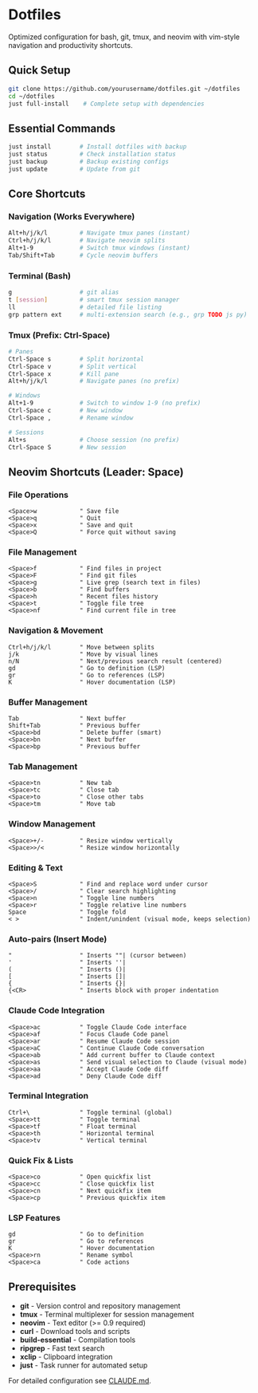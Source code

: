 # Dotfiles

Optimized configuration for bash, git, tmux, and neovim with vim-style navigation and productivity shortcuts.

## Quick Setup

```bash
git clone https://github.com/yourusername/dotfiles.git ~/dotfiles
cd ~/dotfiles
just full-install    # Complete setup with dependencies
```

## Essential Commands

```bash
just install        # Install dotfiles with backup
just status         # Check installation status  
just backup         # Backup existing configs
just update         # Update from git
```

## Core Shortcuts

### Navigation (Works Everywhere)
```bash
Alt+h/j/k/l         # Navigate tmux panes (instant)
Ctrl+h/j/k/l        # Navigate neovim splits
Alt+1-9             # Switch tmux windows (instant)
Tab/Shift+Tab       # Cycle neovim buffers
```

### Terminal (Bash)
```bash
g                   # git alias
t [session]         # smart tmux session manager
ll                  # detailed file listing
grp pattern ext     # multi-extension search (e.g., grp TODO js py)
```

### Tmux (Prefix: Ctrl-Space)
```bash
# Panes
Ctrl-Space s        # Split horizontal
Ctrl-Space v        # Split vertical
Ctrl-Space x        # Kill pane
Alt+h/j/k/l         # Navigate panes (no prefix)

# Windows  
Alt+1-9             # Switch to window 1-9 (no prefix)
Ctrl-Space c        # New window
Ctrl-Space ,        # Rename window

# Sessions
Alt+s               # Choose session (no prefix)
Ctrl-Space S        # New session
```

## Neovim Shortcuts (Leader: Space)

### File Operations
```vim
<Space>w            " Save file
<Space>q            " Quit
<Space>x            " Save and quit
<Space>Q            " Force quit without saving
```

### File Management
```vim
<Space>f            " Find files in project
<Space>F            " Find git files
<Space>g            " Live grep (search text in files)
<Space>b            " Find buffers
<Space>h            " Recent files history
<Space>t            " Toggle file tree
<Space>nf           " Find current file in tree
```

### Navigation & Movement
```vim
Ctrl+h/j/k/l        " Move between splits
j/k                 " Move by visual lines
n/N                 " Next/previous search result (centered)
gd                  " Go to definition (LSP)
gr                  " Go to references (LSP) 
K                   " Hover documentation (LSP)
```

### Buffer Management
```vim
Tab                 " Next buffer
Shift+Tab           " Previous buffer
<Space>bd           " Delete buffer (smart)
<Space>bn           " Next buffer
<Space>bp           " Previous buffer
```

### Tab Management
```vim
<Space>tn           " New tab
<Space>tc           " Close tab
<Space>to           " Close other tabs
<Space>tm           " Move tab
```

### Window Management
```vim
<Space>+/-          " Resize window vertically
<Space>>/<          " Resize window horizontally
```

### Editing & Text
```vim
<Space>S            " Find and replace word under cursor
<Space>/            " Clear search highlighting
<Space>n            " Toggle line numbers
<Space>r            " Toggle relative line numbers
Space               " Toggle fold
< >                 " Indent/unindent (visual mode, keeps selection)
```

### Auto-pairs (Insert Mode)
```vim
"                   " Inserts ""| (cursor between)
'                   " Inserts ''|
(                   " Inserts ()|
[                   " Inserts []|
{                   " Inserts {}|
{<CR>               " Inserts block with proper indentation
```

### Claude Code Integration
```vim
<Space>ac           " Toggle Claude Code interface
<Space>af           " Focus Claude Code panel
<Space>ar           " Resume Claude Code session
<Space>aC           " Continue Claude Code conversation
<Space>ab           " Add current buffer to Claude context
<Space>as           " Send visual selection to Claude (visual mode)
<Space>aa           " Accept Claude Code diff
<Space>ad           " Deny Claude Code diff
```

### Terminal Integration
```vim
Ctrl+\              " Toggle terminal (global)
<Space>tt           " Toggle terminal
<Space>tf           " Float terminal
<Space>th           " Horizontal terminal
<Space>tv           " Vertical terminal
```

### Quick Fix & Lists
```vim
<Space>co           " Open quickfix list
<Space>cc           " Close quickfix list
<Space>cn           " Next quickfix item
<Space>cp           " Previous quickfix item
```

### LSP Features
```vim
gd                  " Go to definition
gr                  " Go to references
K                   " Hover documentation
<Space>rn           " Rename symbol
<Space>ca           " Code actions
```

## Prerequisites

- **git** - Version control and repository management
- **tmux** - Terminal multiplexer for session management
- **neovim** - Text editor (>= 0.9 required)
- **curl** - Download tools and scripts
- **build-essential** - Compilation tools
- **ripgrep** - Fast text search
- **xclip** - Clipboard integration
- **just** - Task runner for automated setup

For detailed configuration see [CLAUDE.md](CLAUDE.md).